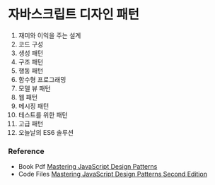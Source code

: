 # 자바스크립트 디자인 패턴

1. 재미와 이익을 주는 설계
2. 코드 구성
3. 생성 패턴
4. 구조 패턴
5. 행동 패턴
6. 함수형 프로그래밍
7. 모델 뷰 패턴
8. 웹 패턴
9. 메시징 패턴
10. 테스트를 위한 패턴
11. 고급 패턴
12. 오늘날의 ES6 솔루션

### Reference
* Book Pdf [Mastering JavaScript Design Patterns](http://pepa.holla.cz/wp-content/uploads/2016/08/Mastering-JavaScript-Design-Patterns.pdf)
* Code Files [Mastering JavaScript Design Patterns Second Edition](https://github.com/PacktPublishing/Mastering-JavaScript-Design-Patterns-Second-Edition)
